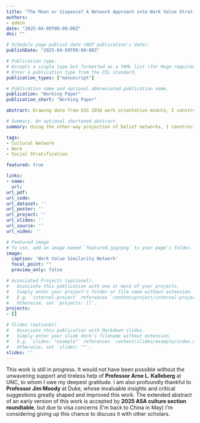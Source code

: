 ```yaml
---
title: "The Moon or Sixpence? A Network Approach into Work Value Stratification"
authors:
- admin
date: "2025-04-09T00:00:00Z"
doi: ""

# Schedule page publish date (NOT publication's date).
publishDate: "2025-04-09T00:00:00Z"

# Publication type.
# Accepts a single type but formatted as a YAML list (for Hugo requirements).
# Enter a publication type from the CSL standard.
publication_types: ["manuscript"]

# Publication name and optional abbreviated publication name.
publication: "Working Paper"
publication_short: "Working Paper"

abstract: Drawing data from GSS 2016 work orientation module, I construct a work value similarity network. Using exponential family random graph models (ERGMs), I infer the stratification structure of work values and its socio-demographic causes. Further, with the distance matrix I develop a Relative Value Stance variable to measure one's relative position in this cultural/value spectrum in respect of their distance to their own ingrained class culture and their upward affinity. My preliminary findings is that the logic lower- and working-class people recognize and make use of work value is distinct from middle- and upper-class people, probably determined by some aspects of social structure.

# Summary. An optional shortened abstract.
summary: Using the other-way projection of belief networks, I construct a work value similarity network, in which I can observe the stratification structure of work values and extract every node's relative position in the value spectrum. I try to explain the detailed mechanisms behind them.

tags:
- Cultural Network
- Work
- Social Stratification

featured: true

links:
- name: 
  url: 
url_pdf: 
url_code: 
url_dataset: ''
url_poster: ''
url_project: ''
url_slides: ''
url_source: ''
url_video: ''

# Featured image
# To use, add an image named `featured.jpg/png` to your page's folder. 
image:
  caption: 'Work Value Similarity Network'
  focal_point: ""
  preview_only: false

# Associated Projects (optional).
#   Associate this publication with one or more of your projects.
#   Simply enter your project's folder or file name without extension.
#   E.g. `internal-project` references `content/project/internal-project/index.md`.
#   Otherwise, set `projects: []`.
projects:
- []

# Slides (optional).
#   Associate this publication with Markdown slides.
#   Simply enter your slide deck's filename without extension.
#   E.g. `slides: "example"` references `content/slides/example/index.md`.
#   Otherwise, set `slides: ""`.
slides: ''
---
```


This work is still in progress. It would not have been possible without the unwavering support and tireless help of **Professor Arne L. Kalleberg** at UNC, to whom I owe my deepest gratitude. I am also profoundly thankful to **Professor Jim Moody** at Duke, whose invaluable insights and critical suggestions greatly shaped and improved this work. The extended abstract of an early version of this work is accepted by **2025 ASA culture section roundtable**, but due to visa concerns (I'm back to China in May) I'm considering giving up this chance to discuss it with other scholars.

